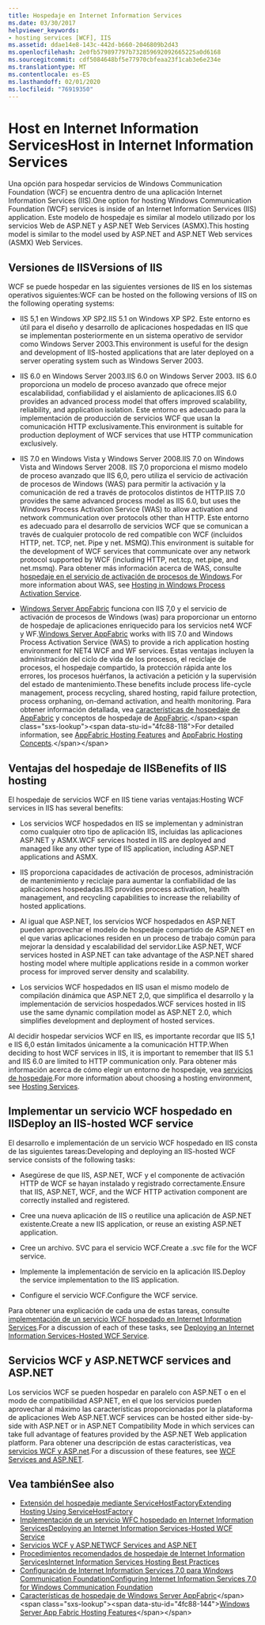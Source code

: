 ```yaml
---
title: Hospedaje en Internet Information Services
ms.date: 03/30/2017
helpviewer_keywords:
- hosting services [WCF], IIS
ms.assetid: ddae14e8-143c-442d-b660-2046809b2d43
ms.openlocfilehash: 2e0fb579897797b732859692092665225a0d6168
ms.sourcegitcommit: cdf5084648bf5e77970cbfeaa23f1cab3e6e234e
ms.translationtype: MT
ms.contentlocale: es-ES
ms.lasthandoff: 02/01/2020
ms.locfileid: "76919350"
---
```

# <a name="host-in-internet-information-services"></a><span data-ttu-id="4fc88-102">Host en Internet Information Services</span><span class="sxs-lookup"><span data-stu-id="4fc88-102">Host in Internet Information Services</span></span>

<span data-ttu-id="4fc88-103">Una opción para hospedar servicios de Windows Communication Foundation (WCF) se encuentra dentro de una aplicación Internet Information Services (IIS).</span><span class="sxs-lookup"><span data-stu-id="4fc88-103">One option for hosting Windows Communication Foundation (WCF) services is inside of an Internet Information Services (IIS) application.</span></span> <span data-ttu-id="4fc88-104">Este modelo de hospedaje es similar al modelo utilizado por los servicios Web de ASP.NET y ASP.NET Web Services (ASMX).</span><span class="sxs-lookup"><span data-stu-id="4fc88-104">This hosting model is similar to the model used by ASP.NET and ASP.NET Web services (ASMX) Web Services.</span></span>

## <a name="versions-of-iis"></a><span data-ttu-id="4fc88-105">Versiones de IIS</span><span class="sxs-lookup"><span data-stu-id="4fc88-105">Versions of IIS</span></span>

<span data-ttu-id="4fc88-106">WCF se puede hospedar en las siguientes versiones de IIS en los sistemas operativos siguientes:</span><span class="sxs-lookup"><span data-stu-id="4fc88-106">WCF can be hosted on the following versions of IIS on the following operating systems:</span></span>

- <span data-ttu-id="4fc88-107">IIS 5,1 en Windows XP SP2.</span><span class="sxs-lookup"><span data-stu-id="4fc88-107">IIS 5.1 on Windows XP SP2.</span></span> <span data-ttu-id="4fc88-108">Este entorno es útil para el diseño y desarrollo de aplicaciones hospedadas en IIS que se implementan posteriormente en un sistema operativo de servidor como Windows Server 2003.</span><span class="sxs-lookup"><span data-stu-id="4fc88-108">This environment is useful for the design and development of IIS-hosted applications that are later deployed on a server operating system such as Windows Server 2003.</span></span>

- <span data-ttu-id="4fc88-109">IIS 6.0 en Windows Server 2003.</span><span class="sxs-lookup"><span data-stu-id="4fc88-109">IIS 6.0 on Windows Server 2003.</span></span> <span data-ttu-id="4fc88-110">IIS 6.0 proporciona un modelo de proceso avanzado que ofrece mejor escalabilidad, confiabilidad y el aislamiento de aplicaciones.</span><span class="sxs-lookup"><span data-stu-id="4fc88-110">IIS 6.0 provides an advanced process model that offers improved scalability, reliability, and application isolation.</span></span> <span data-ttu-id="4fc88-111">Este entorno es adecuado para la implementación de producción de servicios WCF que usan la comunicación HTTP exclusivamente.</span><span class="sxs-lookup"><span data-stu-id="4fc88-111">This environment is suitable for production deployment of WCF services that use HTTP communication exclusively.</span></span>

- <span data-ttu-id="4fc88-112">IIS 7.0 en Windows Vista y Windows Server 2008.</span><span class="sxs-lookup"><span data-stu-id="4fc88-112">IIS 7.0 on Windows Vista and Windows Server 2008.</span></span> <span data-ttu-id="4fc88-113">IIS 7,0 proporciona el mismo modelo de proceso avanzado que IIS 6,0, pero utiliza el servicio de activación de procesos de Windows (WAS) para permitir la activación y la comunicación de red a través de protocolos distintos de HTTP.</span><span class="sxs-lookup"><span data-stu-id="4fc88-113">IIS 7.0 provides the same advanced process model as IIS 6.0, but uses the Windows Process Activation Service (WAS) to allow activation and network communication over protocols other than HTTP.</span></span> <span data-ttu-id="4fc88-114">Este entorno es adecuado para el desarrollo de servicios WCF que se comunican a través de cualquier protocolo de red compatible con WCF (incluidos HTTP, net. TCP, net. Pipe y net. MSMQ).</span><span class="sxs-lookup"><span data-stu-id="4fc88-114">This environment is suitable for the development of WCF services that communicate over any network protocol supported by WCF (including HTTP, net.tcp, net.pipe, and net.msmq).</span></span> <span data-ttu-id="4fc88-115">Para obtener más información acerca de WAS, consulte [hospedaje en el servicio de activación de procesos de Windows](../../../../docs/framework/wcf/feature-details/hosting-in-windows-process-activation-service.md).</span><span class="sxs-lookup"><span data-stu-id="4fc88-115">For more information about WAS, see [Hosting in Windows Process Activation Service](../../../../docs/framework/wcf/feature-details/hosting-in-windows-process-activation-service.md).</span></span>

- <span data-ttu-id="4fc88-116">[Windows Server AppFabric](https://docs.microsoft.com/previous-versions/appfabric/ff384253(v=azure.10)) funciona con IIS 7,0 y el servicio de activación de procesos de Windows (was) para proporcionar un entorno de hospedaje de aplicaciones enriquecido para los servicios net4 WCF y WF.</span><span class="sxs-lookup"><span data-stu-id="4fc88-116">[Windows Server AppFabric](https://docs.microsoft.com/previous-versions/appfabric/ff384253(v=azure.10)) works with IIS 7.0 and Windows Process Activation Service (WAS) to provide a rich application hosting environment for NET4 WCF and WF services.</span></span> <span data-ttu-id="4fc88-117">Estas ventajas incluyen la administración del ciclo de vida de los procesos, el reciclaje de procesos, el hospedaje compartido, la protección rápida ante los errores, los procesos huérfanos, la activación a petición y la supervisión del estado de mantenimiento.</span><span class="sxs-lookup"><span data-stu-id="4fc88-117">These benefits include process life-cycle management, process recycling, shared hosting, rapid failure protection, process orphaning, on-demand activation, and health monitoring.</span></span> <span data-ttu-id="4fc88-118">Para obtener información detallada, vea [características de hospedaje de AppFabric](https://docs.microsoft.com/previous-versions/appfabric/ee677189(v=azure.10)) y conceptos de hospedaje de [AppFabric](https://docs.microsoft.com/previous-versions/appfabric/ee677371(v=azure.10)).</span><span class="sxs-lookup"><span data-stu-id="4fc88-118">For detailed information, see [AppFabric Hosting Features](https://docs.microsoft.com/previous-versions/appfabric/ee677189(v=azure.10)) and [AppFabric Hosting Concepts](https://docs.microsoft.com/previous-versions/appfabric/ee677371(v=azure.10)).</span></span>

## <a name="benefits-of-iis-hosting"></a><span data-ttu-id="4fc88-119">Ventajas del hospedaje de IIS</span><span class="sxs-lookup"><span data-stu-id="4fc88-119">Benefits of IIS hosting</span></span>

<span data-ttu-id="4fc88-120">El hospedaje de servicios WCF en IIS tiene varias ventajas:</span><span class="sxs-lookup"><span data-stu-id="4fc88-120">Hosting WCF services in IIS has several benefits:</span></span>

- <span data-ttu-id="4fc88-121">Los servicios WCF hospedados en IIS se implementan y administran como cualquier otro tipo de aplicación IIS, incluidas las aplicaciones ASP.NET y ASMX.</span><span class="sxs-lookup"><span data-stu-id="4fc88-121">WCF services hosted in IIS are deployed and managed like any other type of IIS application, including ASP.NET applications and ASMX.</span></span>

- <span data-ttu-id="4fc88-122">IIS proporciona capacidades de activación de procesos, administración de mantenimiento y reciclaje para aumentar la confiabilidad de las aplicaciones hospedadas.</span><span class="sxs-lookup"><span data-stu-id="4fc88-122">IIS provides process activation, health management, and recycling capabilities to increase the reliability of hosted applications.</span></span>

- <span data-ttu-id="4fc88-123">Al igual que ASP.NET, los servicios WCF hospedados en ASP.NET pueden aprovechar el modelo de hospedaje compartido de ASP.NET en el que varias aplicaciones residen en un proceso de trabajo común para mejorar la densidad y escalabilidad del servidor.</span><span class="sxs-lookup"><span data-stu-id="4fc88-123">Like ASP.NET, WCF services hosted in ASP.NET can take advantage of the ASP.NET shared hosting model where multiple applications reside in a common worker process for improved server density and scalability.</span></span>

- <span data-ttu-id="4fc88-124">Los servicios WCF hospedados en IIS usan el mismo modelo de compilación dinámica que ASP.NET 2,0, que simplifica el desarrollo y la implementación de servicios hospedados.</span><span class="sxs-lookup"><span data-stu-id="4fc88-124">WCF services hosted in IIS use the same dynamic compilation model as ASP.NET 2.0, which simplifies development and deployment of hosted services.</span></span>

<span data-ttu-id="4fc88-125">Al decidir hospedar servicios WCF en IIS, es importante recordar que IIS 5,1 e IIS 6,0 están limitados únicamente a la comunicación HTTP.</span><span class="sxs-lookup"><span data-stu-id="4fc88-125">When deciding to host WCF services in IIS, it is important to remember that IIS 5.1 and IIS 6.0 are limited to HTTP communication only.</span></span> <span data-ttu-id="4fc88-126">Para obtener más información acerca de cómo elegir un entorno de hospedaje, vea [servicios de hospedaje](../../../../docs/framework/wcf/hosting-services.md).</span><span class="sxs-lookup"><span data-stu-id="4fc88-126">For more information about choosing a hosting environment, see [Hosting Services](../../../../docs/framework/wcf/hosting-services.md).</span></span>

## <a name="deploy-an-iis-hosted-wcf-service"></a><span data-ttu-id="4fc88-127">Implementar un servicio WCF hospedado en IIS</span><span class="sxs-lookup"><span data-stu-id="4fc88-127">Deploy an IIS-hosted WCF service</span></span>

<span data-ttu-id="4fc88-128">El desarrollo e implementación de un servicio WCF hospedado en IIS consta de las siguientes tareas:</span><span class="sxs-lookup"><span data-stu-id="4fc88-128">Developing and deploying an IIS-hosted WCF service consists of the following tasks:</span></span>

- <span data-ttu-id="4fc88-129">Asegúrese de que IIS, ASP.NET, WCF y el componente de activación HTTP de WCF se hayan instalado y registrado correctamente.</span><span class="sxs-lookup"><span data-stu-id="4fc88-129">Ensure that IIS, ASP.NET, WCF, and the WCF HTTP activation component are correctly installed and registered.</span></span>

- <span data-ttu-id="4fc88-130">Cree una nueva aplicación de IIS o reutilice una aplicación de ASP.NET existente.</span><span class="sxs-lookup"><span data-stu-id="4fc88-130">Create a new IIS application, or reuse an existing ASP.NET application.</span></span>

- <span data-ttu-id="4fc88-131">Cree un archivo. SVC para el servicio WCF.</span><span class="sxs-lookup"><span data-stu-id="4fc88-131">Create a .svc file for the WCF service.</span></span>

- <span data-ttu-id="4fc88-132">Implemente la implementación de servicio en la aplicación IIS.</span><span class="sxs-lookup"><span data-stu-id="4fc88-132">Deploy the service implementation to the IIS application.</span></span>

- <span data-ttu-id="4fc88-133">Configure el servicio WCF.</span><span class="sxs-lookup"><span data-stu-id="4fc88-133">Configure the WCF service.</span></span>

<span data-ttu-id="4fc88-134">Para obtener una explicación de cada una de estas tareas, consulte [implementación de un servicio WCF hospedado en Internet Information Services](../../../../docs/framework/wcf/feature-details/deploying-an-internet-information-services-hosted-wcf-service.md).</span><span class="sxs-lookup"><span data-stu-id="4fc88-134">For a discussion of each of these tasks, see [Deploying an Internet Information Services-Hosted WCF Service](../../../../docs/framework/wcf/feature-details/deploying-an-internet-information-services-hosted-wcf-service.md).</span></span>

## <a name="wcf-services-and-aspnet"></a><span data-ttu-id="4fc88-135">Servicios WCF y ASP.NET</span><span class="sxs-lookup"><span data-stu-id="4fc88-135">WCF services and ASP.NET</span></span>

<span data-ttu-id="4fc88-136">Los servicios WCF se pueden hospedar en paralelo con ASP.NET o en el modo de compatibilidad ASP.NET, en el que los servicios pueden aprovechar al máximo las características proporcionadas por la plataforma de aplicaciones Web ASP.NET.</span><span class="sxs-lookup"><span data-stu-id="4fc88-136">WCF services can be hosted either side-by-side with ASP.NET or in ASP.NET Compatibility Mode in which services can take full advantage of features provided by the ASP.NET Web application platform.</span></span> <span data-ttu-id="4fc88-137">Para obtener una descripción de estas características, vea [servicios WCF y ASP.net](../../../../docs/framework/wcf/feature-details/wcf-services-and-aspnet.md).</span><span class="sxs-lookup"><span data-stu-id="4fc88-137">For a discussion of these features, see [WCF Services and ASP.NET](../../../../docs/framework/wcf/feature-details/wcf-services-and-aspnet.md).</span></span>

## <a name="see-also"></a><span data-ttu-id="4fc88-138">Vea también</span><span class="sxs-lookup"><span data-stu-id="4fc88-138">See also</span></span>

- [<span data-ttu-id="4fc88-139">Extensión del hospedaje mediante ServiceHostFactory</span><span class="sxs-lookup"><span data-stu-id="4fc88-139">Extending Hosting Using ServiceHostFactory</span></span>](../../../../docs/framework/wcf/extending/extending-hosting-using-servicehostfactory.md)
- [<span data-ttu-id="4fc88-140">Implementación de un servicio WFC hospedado en Internet Information Services</span><span class="sxs-lookup"><span data-stu-id="4fc88-140">Deploying an Internet Information Services-Hosted WCF Service</span></span>](../../../../docs/framework/wcf/feature-details/deploying-an-internet-information-services-hosted-wcf-service.md)
- [<span data-ttu-id="4fc88-141">Servicios WCF y ASP.NET</span><span class="sxs-lookup"><span data-stu-id="4fc88-141">WCF Services and ASP.NET</span></span>](../../../../docs/framework/wcf/feature-details/wcf-services-and-aspnet.md)
- [<span data-ttu-id="4fc88-142">Procedimientos recomendados de hospedaje de Internet Information Services</span><span class="sxs-lookup"><span data-stu-id="4fc88-142">Internet Information Services Hosting Best Practices</span></span>](../../../../docs/framework/wcf/feature-details/internet-information-services-hosting-best-practices.md)
- [<span data-ttu-id="4fc88-143">Configuración de Internet Information Services 7.0 para Windows Communication Foundation</span><span class="sxs-lookup"><span data-stu-id="4fc88-143">Configuring Internet Information Services 7.0 for Windows Communication Foundation</span></span>](../../../../docs/framework/wcf/feature-details/configuring-iis-for-wcf.md)
- <span data-ttu-id="4fc88-144">[Características de hospedaje de Windows Server AppFabric](https://docs.microsoft.com/previous-versions/appfabric/ee677189(v=azure.10))</span><span class="sxs-lookup"><span data-stu-id="4fc88-144">[Windows Server App Fabric Hosting Features](https://docs.microsoft.com/previous-versions/appfabric/ee677189(v=azure.10))</span></span>

